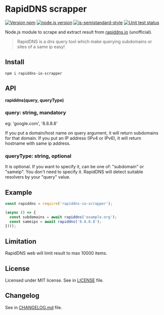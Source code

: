 # RapidDNS scrapper

[![Version npm](https://img.shields.io/npm/v/rapiddns-io-scrapper)](https://www.npmjs.com/package/rapiddns-io-scrapper)
[![node.js version](https://img.shields.io/node/v/rapiddns-io-scrapper)](https://www.npmjs.com/package/rapiddns-io-scrapper)
[![js-semistandard-style](https://img.shields.io/badge/code%20style-semistandard-brightgreen.svg)](https://github.com/standard/semistandard)
[![Unit test status](https://github.com/kucingbasah737/node-rapiddns-io-scrapper/actions/workflows/node.js.yml/badge.svg)](https://github.com/kucingbasah737/node-rapiddns-io-scrapper/actions/workflows/node.js.yml?query=branch%3Amain)

Node.js module to scrape and extract result from [rapiddns.io](https://rapiddns.io) (unofficial).

> RapidDNS is a dns query tool which make querying subdomains or sites of a same ip easy!

## Install
```shell
npm i rapiddns-io-scrapper
```

## API

**rapiddns(query, queryType)**

### query: string, mandatory
eg: 'google.com', '8.8.8.8'

If you put a domain/host name on query argument, it will return subdomains for that domain.
If you put an IP address (IPv4 or IPv6), it will return hostname with same ip address.

### queryType: string, optional
It is optional. If you want to specify it, can be one of: "subdomain" or "sameip".
You don't need to specify it. RapidDNS will detect suitable resolvers by your "query" value.

## Example
```javascript
const rapiddns = require('rapiddns-io-scrapper');

(async () => {
  const subdomains = await rapiddns('example.org');
  const sameips = await rapiddns('8.8.8.8');
})();
```

## Limitation
RapidDNS web will limit result to max 10000 items.

## License
Licensed under MIT license. See in [LICENSE](./LICENSE) file.

## Changelog
See in [CHANGELOG.md](./CHANGELOG.md) file.
